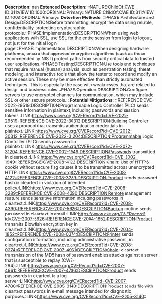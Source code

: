 **Description**: nan
**Extended Description**: ::NATURE:ChildOf:CWE ID:311:VIEW ID:1000:ORDINAL:Primary::NATURE:ChildOf:CWE ID:311:VIEW ID:1003:ORDINAL:Primary::
**Detection Methods**: ::PHASE:Architecture and Design:DESCRIPTION:Before transmitting, encrypt the data using reliable, confidentiality-protecting cryptographic protocols.::PHASE:Implementation:DESCRIPTION:When using web applications with SSL, use SSL for the entire session from login to logout, not just for the initial login page.::PHASE:Implementation:DESCRIPTION:When designing hardware platforms, ensure that approved encryption algorithms (such as those recommended by NIST) protect paths from security critical data to trusted user applications.::PHASE:Testing:DESCRIPTION:Use tools and techniques that require manual (human) analysis, such as penetration testing, threat modeling, and interactive tools that allow the tester to record and modify an active session. These may be more effective than strictly automated techniques. This is especially the case with weaknesses that are related to design and business rules.::PHASE:Operation:DESCRIPTION:Configure servers to use encrypted channels for communication, which may include SSL or other secure protocols.::
**Potential Mitigations**: ::REFERENCE:CVE-2022-29519:DESCRIPTION:Programmable Logic Controller (PLC) sends sensitive information in plaintext, including passwords and session tokens.:LINK:https://www.cve.org/CVERecord?id=CVE-2022-29519::REFERENCE:CVE-2022-30312:DESCRIPTION:Building Controller uses a protocol that transmits authentication credentials in plaintext.:LINK:https://www.cve.org/CVERecord?id=CVE-2022-30312::REFERENCE:CVE-2022-31204:DESCRIPTION:Programmable Logic Controller (PLC) sends password in plaintext.:LINK:https://www.cve.org/CVERecord?id=CVE-2022-31204::REFERENCE:CVE-2002-1949:DESCRIPTION:Passwords transmitted in cleartext.:LINK:https://www.cve.org/CVERecord?id=CVE-2002-1949::REFERENCE:CVE-2008-4122:DESCRIPTION:Chain: Use of HTTPS cookie without secure flag causes it to be transmitted across unencrypted HTTP.:LINK:https://www.cve.org/CVERecord?id=CVE-2008-4122::REFERENCE:CVE-2008-3289:DESCRIPTION:Product sends password hash in cleartext in violation of intended policy.:LINK:https://www.cve.org/CVERecord?id=CVE-2008-3289::REFERENCE:CVE-2008-4390:DESCRIPTION:Remote management feature sends sensitive information including passwords in cleartext.:LINK:https://www.cve.org/CVERecord?id=CVE-2008-4390::REFERENCE:CVE-2007-5626:DESCRIPTION:Backup routine sends password in cleartext in email.:LINK:https://www.cve.org/CVERecord?id=CVE-2007-5626::REFERENCE:CVE-2004-1852:DESCRIPTION:Product transmits Blowfish encryption key in cleartext.:LINK:https://www.cve.org/CVERecord?id=CVE-2004-1852::REFERENCE:CVE-2008-0374:DESCRIPTION:Printer sends configuration information, including administrative password, in cleartext.:LINK:https://www.cve.org/CVERecord?id=CVE-2008-0374::REFERENCE:CVE-2007-4961:DESCRIPTION:Chain: cleartext transmission of the MD5 hash of password enables attacks against a server that is susceptible to replay (CWE-294).:LINK:https://www.cve.org/CVERecord?id=CVE-2007-4961::REFERENCE:CVE-2007-4786:DESCRIPTION:Product sends passwords in cleartext to a log server.:LINK:https://www.cve.org/CVERecord?id=CVE-2007-4786::REFERENCE:CVE-2005-3140:DESCRIPTION:Product sends file with cleartext passwords in e-mail message intended for diagnostic purposes.:LINK:https://www.cve.org/CVERecord?id=CVE-2005-3140::